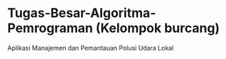 # Tugas-Besar-Algoritma-Pemrograman (Kelompok burcang)
 Aplikasi Manajemen dan Pemantauan Polusi Udara Lokal 
